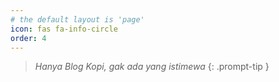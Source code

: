 ```yaml
---
# the default layout is 'page'
icon: fas fa-info-circle
order: 4
---
```


> _Hanya Blog Kopi, gak ada yang istimewa_
{: .prompt-tip }
